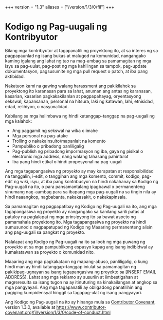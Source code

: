 +++
version = "1.3"
aliases = ["/version/1/3/0/fil"]
+++

# Kodigo ng Pag-uugali ng Kontribyutor

Bilang mga kontribyutor at tagapanatili ng proyektong ito, at sa interes ng
sa pagpapaunlad ng isang bukas at malugod na komunidad, nangangako kaming
igalang ang lahat ng tao na mag-ambag sa pamamagitan ng mga isyu sa pag-uulat,
pag-post ng mga kahilingan sa tampok, pag-update dokumentasyon, pagsusumite
ng mga pull request o patch, at iba pang aktibidad.

Nakatuon kami na gawing walang harassment ang pakikilahok sa proyektong ito
karanasan para sa lahat, anuman ang antas ng karanasan, kasarian, kasarian
pagkakakilanlan at pagpapahayag, oryentasyong sekswal, kapansanan, personal
na hitsura, laki ng katawan, lahi, etnisidad, edad, relihiyon, o nasyonalidad.

Kabilang sa mga halimbawa ng hindi katanggap-tanggap na pag-uugali ng mga
kalahok:

* Ang paggamit ng sekswal na wika o imahe
* Mga personal na pag-atake
* Trolling o nakakainsulto/mapanlait na komento
* Pampubliko o pribadong panliligalig
* Pag-publish ng pribadong impormasyon ng iba, gaya ng pisikal o electronic
  mga address, nang walang tahasang pahintulot
* Iba pang hindi etikal o hindi propesyonal na pag-uugali

Ang mga tagapangasiwa ng proyekto ay may karapatan at responsibilidad na
tanggalin, i-edit, o tanggihan ang mga komento, commit, kodigo, pag-edit
ng wiki, isyu, at iba pang kontribusyon na hindi nakahanay sa Kodigo ng
Pag-uugali na ito, o para pansamantalang ipagbawal o permanenteng sinumang
nag-aambag para sa ibapang mga pag-uugali na sa tingin nila ay hindi
naaangkop, nagbabanta, nakakasakit, o nakakapinsala.

Sa pamamagitan ng pagpapatibay ng Kodigo ng Pag-uugali na ito, ang mga
tagapangasiwa ng proyekto ay nangangako sa kanilang sarili patas at patuloy
na paglalapat ng mga prinsipyong ito sa bawat aspeto ng pamamahala proyektong
ito. Mga tagapangasiwa ng proyekto na hindi sumusunod o nagpapatupad ng
Kodigo ng Maaaring permanenteng alisin ang pag-uugali sa pangkat ng proyekto.

Nalalapat ang Kodigo ng Pag-uugali na ito sa loob ng mga puwang ng proyekto
at sa mga pampublikong espasyo kapag ang isang indibidwal ay kumakatawan sa
proyekto o komunidad nito.

Maaaring ang mga pagkakataon ng mapang-abuso, panliligalig, o kung hindi
man ay hindi katanggap-tanggap iniulat sa pamamagitan ng pakikipag-ugnayan
sa isang tagapangasiwa ng proyekto sa [INSERT EMAIL ADDRESS]. Lahat ang mga
reklamo ay susuriin at iimbestigahan at magreresulta sa isang tugon na ay
itinuturing na kinakailangan at angkop sa mga pangyayari. Ang mga tagapanatili
ay obligadong panatilihin ang pagiging kumpidensyal hinggil sa tagapag-ulat
ng isang pangyayari.


Ang Kodigo ng Pag-uugali na ito ay hinango mula sa
[Contributor Covenant][homepage], version 1.3.0, available at
https://www.contributor-covenant.org/fil/version/1/3/0/code-of-conduct.html

[homepage]: https://www.contributor-covenant.org
